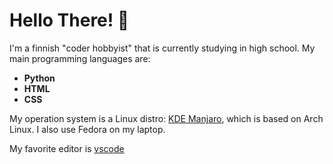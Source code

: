 <h1> Hello There! 👋</h1>
<p>I'm a finnish "coder hobbyist" that is currently studying in high school. My main programming languages are:</p>
<b><ul>
<li>
Python
</li>
<li>
HTML
</li>
<li>
CSS
</li>
</ul>
</b>
<p>My operation system is a Linux distro: <a href="https://manjaro.org/download/" rel="noreferrer" target="_blank">KDE Manjaro</a>, which is based on Arch Linux.
I also use Fedora on my laptop.</p>
<p>My favorite editor is <a href="https://code.visualstudio.com" rel="noreffer" target="_blank">vscode</a></p>
